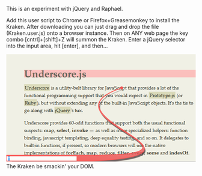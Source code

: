 This is an experiment with jQuery and Raphael. 

Add this user script to Chrome or Firefox+Greasemonkey to install the Kraken. 
After downloading you can just drag and drop the file (Kraken.user.js) onto a 
browser instance. Then on ANY web page the key combo [cntrl]+[shift]+Z will 
summon the Kraken. Enter a jQuery selector into the input area, hit [enter], 
and then... 

![kraken](Kraken.png)
The Kraken be smackin' your DOM.
